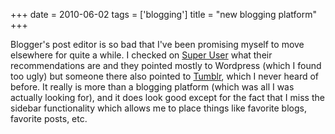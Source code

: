 +++
date = 2010-06-02
tags = ['blogging']
title = "new blogging platform"
+++

Blogger\'s post editor is so bad that I\'ve been promising myself to
move elsewhere for quite a while. I checked on [Super User] what their
recommendations are and they pointed mostly to Wordpress (which I found
too ugly) but someone there also pointed to [Tumblr], which I never
heard of before. It really is more than a blogging platform (which was
all I was actually looking for), and it does look good except for the
fact that I miss the sidebar functionality which allows me to place
things like favorite blogs, favorite posts, etc.

  [Super User]: http://superuser.com
  [Tumblr]: http://tumblr.com
